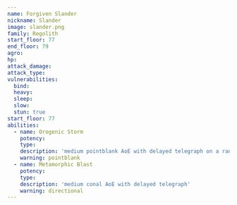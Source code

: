 ```yaml
---
name: Forgiven Slander
nickname: Slander
image: slander.png
family: Regolith
start_floor: 77
end_floor: 79
agro: 
hp: 
attack_damage: 
attack_type: 
vulnerabilities:
  bind: 
  heavy: 
  sleep: 
  slow: 
  stun: true
start_floor: 77
abilities:
  - name: Orogenic Storm
    potency: 
    type: 
    description: 'medium pointblank AoE with delayed telegraph on a random player - move away from the spot you were in when it began casting'
    warning: pointblank
  - name: Metamorphic Blast
    potency: 
    type: 
    description: 'medium conal AoE with delayed telegraph'
    warning: directional
---
```

